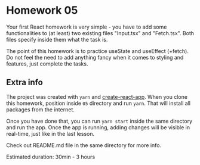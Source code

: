 # Homework 05

Your first React homework is very simple - you have to add some functionalities to (at least) two existing files "Input.tsx" and "Fetch.tsx". Both files specify inside them what the task is.

The point of this homework is to practice useState and useEffect (+fetch). Do not feel the need to add anything fancy when it comes to styling and features, just complete the tasks.

## Extra info

The project was created with `yarn` and [create-react-app](https://github.com/facebook/create-react-app). When you clone this homework, position inside `05` directory and run `yarn`. That will install all packages from the internet.

Once you have done that, you can run `yarn start` inside the same directory and run the app. Once the app is running, adding changes will be visible in real-time, just like in the last lesson.

Check out README.md file in the same directory for more info.

Estimated duration: 30min - 3 hours
